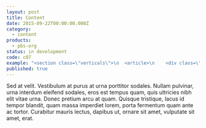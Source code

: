 ```yaml
---
layout: post
title: Content
date: 2015-09-22T00:00:00.000Z
category:
  - content
products:
  - pbs-org
status: in development
code: c07
example: "<section class=\"verticals\">\n  <article>\n    <div class=\"row\">\n      <div class=\"col-xs-4 col-md-12x4\">\n        <a href=\"\">\n          <img class=\"img-responsive\" src=\"/static/images/fpo/verticals/logo-pbs-kids.png\" alt=\"Visit PBS KIDS\"></a>\n      </div>\n      <div class=\"col-xs-8 col-md-12x8\">\n        <div class=\"article-body\">\n          <p class=\"description\">\n            Find fun online games for kids featuring PBS KIDS characters.\n          </p>\n          <h1><a href=\"http://pbskids.org/\" rel=\"external\">\n            Visit PBS KIDS\n          </a></h1>\n        </div>\n      </div>\n    </div>\n  </article>\n  <article><div class=\"row\"><div class=\"col-xs-4 col-md-12x4\"><a href=\"\"><img class=\"img-responsive\" src=\"/static/images/fpo/verticals/logo-pbs-learning-media.png\" alt=\"Visit PBS Learning Media\"></a></div><div class=\"col-xs-8 col-md-12x8\"><div class=\"article-body\"><p class=\"description\">\n                        A free digital media content portal for teachers and students.\n                    </p><h1><a href=\"http://www.pbslearningmedia.org/\" rel=\"external\">Visit PBS Learning Media</a></h1></div></div></div></article><p class=\"view-all\"><a href=\"#\">More from PBS</a></p></section>\n"
published: true
---
```



Sed at velit. Vestibulum at purus at urna porttitor sodales. Nullam pulvinar, urna interdum eleifend sodales, eros est tempus quam, quis ultricies nibh elit vitae urna. Donec pretium arcu at quam. Quisque tristique, lacus id tempor blandit, quam massa imperdiet lorem, porta fermentum quam ante ac tortor. Curabitur mauris lectus, dapibus ut, ornare sit amet, vulputate sit amet, erat.
